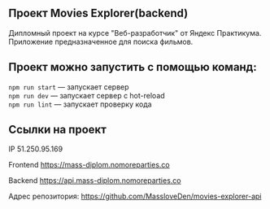 
## Проект Movies Explorer(backend)

Дипломный проект на курсе "Веб-разработчик" от Яндекс Практикума. Приложение предназначенное для поиска фильмов. 

## Проект можно запустить с помощью команд:

`npm run start` — запускает сервер  
`npm run dev` — запускает сервер с hot-reload  
`npm run lint` — запускает проверку кода  
            
## Ссылки на проект

IP 51.250.95.169  

Frontend https://mass-diplom.nomoreparties.co 

Backend https://api.mass-diplom.nomoreparties.co 

Адрес репозитория: https://github.com/MassloveDen/movies-explorer-api
